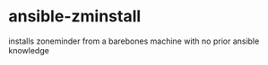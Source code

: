 ansible-zminstall
=================

installs zoneminder from a barebones machine with no prior ansible knowledge 

